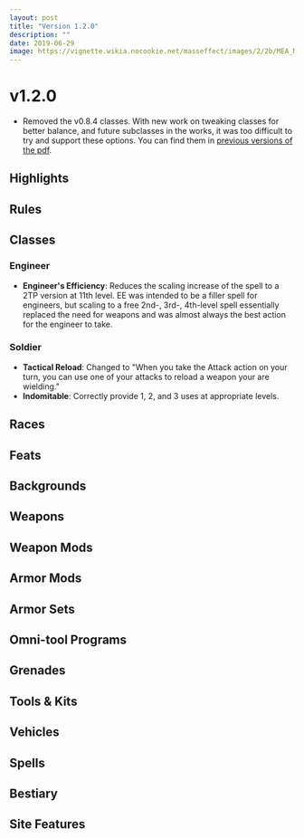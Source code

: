 ```yaml
---
layout: post
title: "Version 1.2.0"
description: ""
date: 2019-06-29
image: https://vignette.wikia.nocookie.net/masseffect/images/2/2b/MEA_Melee_Weapons.png/revision/latest?cb=20180324021732&format=original
---
```


# v1.2.0

- Removed the v0.8.4 classes. With new work on tweaking classes for better balance, and future subclasses in the works, it
was too difficult to try and support these options. You can find them in [previous versions of the pdf](https://drive.google.com/drive/u/0/folders/1eDfgpG3JplKUjrIdySJKmyC4qxTi2MUT).

## Highlights

## Rules

## Classes

### Engineer

- __Engineer's Efficiency__: Reduces the scaling increase of the spell to a 2TP version at 11th level. EE was intended 
to be a filler spell for engineers, but scaling to a free 2nd-, 3rd-, 4th-level spell essentially replaced the need for 
weapons and was almost always the best action for the engineer to take.

### Soldier

- __Tactical Reload__: Changed to "When you take the Attack action on your turn, you can use one of your attacks to 
reload a weapon your are wielding."
- __Indomitable__: Correctly provide 1, 2, and 3 uses at appropriate levels.

## Races

## Feats

## Backgrounds

## Weapons

## Weapon Mods

## Armor Mods

## Armor Sets

## Omni-tool Programs

## Grenades

## Tools & Kits

## Vehicles

## Spells

## Bestiary

## Site Features

<br>
